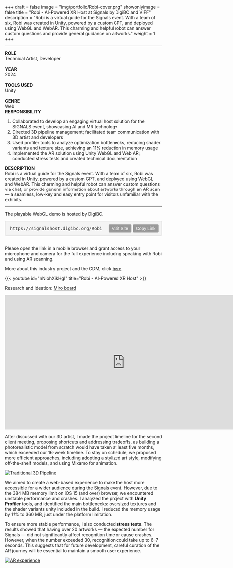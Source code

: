 +++
draft = false
image = "img/portfolio/Robi-cover.png"
showonlyimage = false
title = "Robi - AI-Powered XR Host at Signals by DigiBC and VIFF"
description = "Robi is a virtual guide for the Signals event. With a team of six, Robi was created in Unity, powered by a custom GPT, and deployed using WebGL and WebAR. This charming and helpful robot can answer custom questions and provide general guidance on artworks."
weight = 1
+++

---

<div class="table">
  <div class="row">
    <div class="cell border-right col-1">
        <strong>ROLE</strong><br>
        Technical Artist, Developer<br><br>
        <strong>YEAR</strong><br>
        2024<br><br>
        <strong>TOOLS USED</strong><br>
        Unity<br><br>
        <strong>GENRE</strong><br>
        Web
    </div>
    <div class="cell border-right col-2">
        <strong>RESPONSIBILITY</strong>
        <ol>
            <li>
                Collaborated to develop an engaging virtual host solution for the SIGNALS event, showcasing AI and MR technology
            </li>
            <li>
                Directed 3D pipeline management; facilitated team communication with 3D artist and developers
            </li>
            <li>
                Used profiler tools to analyze optimization bottlenecks, reducing shader variants and texture size, achieving an 11% reduction in memory usage
            </li>
            <li>
                Implemented the AR solution using Unity WebGL and Web AR; conducted stress tests and created technical documentation
            </li>
        </ol>
    </div>
    <div class="cell col-3">
        <strong>DESCRIPTION</strong><br>
        Robi is a virtual guide for the Signals event. With a team of six, Robi was created in Unity, powered by a custom GPT, and deployed using WebGL and WebAR. This charming and helpful robot can answer custom questions via chat, or provide general information about artworks through an AR scan — a seamless, low-key and easy entry point for visitors unfamiliar with the exhibits.
    </div>
  </div>
</div>

---

The playable WebGL demo is hosted by DigiBC.
<div class="link-box">
  <input type="text" id="link" value="https://signalshost.digibc.org/Robi" readonly>
  <button onclick="window.open(document.getElementById('link').value, '_blank');">Visit Site</button>
  <button onclick="copyLink()">Copy Link</button>
</div>

<style>
  .link-box {
    display: flex;
    align-items: center;
    background-color: #f4f4f4;
    padding: 10px;
    border-radius: 5px;
    border: 1px solid #ccc;
    max-width: 100%;
    overflow-x: auto;
  }

  .link-box input {
    border: none;
    border-radius: 5px;
    background-color: #f4f4f4;
    flex-grow: 1;
    padding: 5px;
    font-size: 100%;
    font-family: monospace;
    color: #333;
    white-space: nowrap;
    overflow-x: auto;
    outline: none;
  }

  .link-box input:focus {
    outline: 2px solid #de5e85;
    border-radius: 5px;
  }

  .link-box button {
    background-color: #999999;
    color: white;
    border: none;
    padding: 5px 10px;
    cursor: pointer;
    margin-left: 5px;
    border-radius: 3px;
    font-size: 100%;
  }

  .link-box button:hover {
    background-color: #de5e85;
  }
</style>

<script>
  function copyLink() {
    var copyText = document.getElementById("link");
    copyText.select();
    copyText.setSelectionRange(0, 99999); // For mobile devices
    document.execCommand("copy");
  }
</script>
<br>

Please open the link in a mobile browser and grant access to your microphone and camera for the full experience including speaking with Robi and using AR scanning.

More about this industry project and the CDM, click [here](https://thecdm.ca/projects/ai-powered-xr-hosts-your-smart-mobile-companions-signals-digibc-and-viff).

{{< youtube id="nNiohXikHgI" title="Robi - AI-Powered XR Host" >}}
<br>

Research and Ideation:
[Miro board](https://miro.com/app/board/uXjVKLSl4yY=/?share_link_id=53938384272)

<iframe width="768" height="432" src="https://miro.com/app/live-embed/uXjVKLSl4yY=/?moveToViewport=-49111,-38368,136612,66984&embedId=651599236080" frameborder="0" scrolling="no" allow="fullscreen; clipboard-read; clipboard-write" allowfullscreen></iframe>

After discussed with our 3D artist, I made the project timeline for the second client meeting, proposing shortcuts and addressing tradeoffs, as building a photorealistic model from scratch would have taken at least five months, which exceeded our 16-week timeline. To stay on schedule, we proposed more efficient approaches, including adopting a stylized art style, modifying off-the-shelf models, and using Mixamo for animation.

[![Traditional 3D Pipeline][1]][1]

[1]: /img/portfolio/Robi-3D-Pipiline.png

We aimed to create a web-based experience to make the host more accessible for a wider audience during the Signals event. However, due to the 384 MB memory limit on iOS 15 (and over) browser, we encountered unstable performance and crashes. I analyzed the project with **Unity Profiler** tools, and identified the main bottlenecks: oversized textures and the shader variants unity included in the build. I reduced the memory usage by *11%* to 360 MB, just under the platform limitation.

To ensure more stable performance, I also conducted **stress tests**. The results showed that having over 20 artworks — the expected number for Signals — did not significantly affect recognition time or cause crashes. However, when the number exceeded 30, recognition could take up to 6–7 seconds. This suggests that for future development, careful curation of the AR journey will be essential to maintain a smooth user experience.

[![AR experience][2]][2]

[2]: /img/portfolio/Robi-AR.gif




